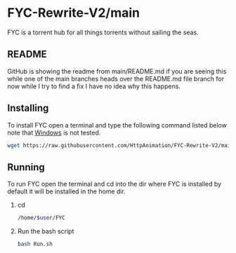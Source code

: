 # FYC-Rewrite-V2/main

FYC is a torrent hub for all things torrents without sailing the seas.

## README
GitHub is showing the readme from main/README.md if you are seeing this while one of the main branches heads over the README.md file branch for now while I try to find a fix I have no idea why this happens.

## Installing
To install FYC open a terminal and type the following command listed below note that [Windows](https://www.microsoft.com/en-us/windows?r=1) is not tested.
```bash
wget https://raw.githubusercontent.com/HttpAnimation/FYC-Rewrite-V2/main/Install.sh && chmod +x install.sh && bash install.sh
```

## Running
To run FYC open the terminal and cd into the dir where FYC is installed by default it will be installed in the home dir.
1) cd
   ```bash
   /home/$user/FYC
   ```
2) Run the bash script
   ```bash
   bash Run.sh
   ```

 
